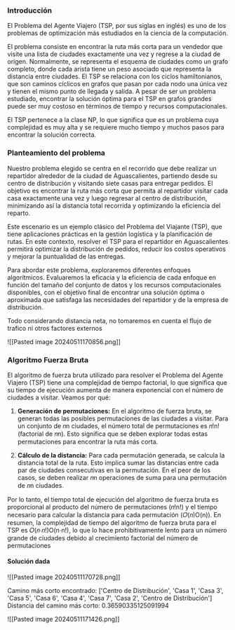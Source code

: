 ### Introducción
El Problema del Agente Viajero (TSP, por sus siglas en inglés) es uno de los problemas de optimización más estudiados en la ciencia de la computación. 

El problema consiste en encontrar la ruta más corta para un vendedor que visite una lista de ciudades exactamente una vez y regrese a la ciudad de origen. Normalmente, se representa el esquema de ciudades como un grafo completo, donde cada arista tiene un peso asociado que representa la distancia entre ciudades. El TSP se relaciona con los ciclos hamiltonianos, que son caminos cíclicos en grafos que pasan por cada nodo una única vez y tienen el mismo punto de llegada y salida. A pesar de ser un problema estudiado, encontrar la solución óptima para el TSP en grafos grandes puede ser muy costoso en términos de tiempo y recursos computacionales. 

El TSP pertenece a la clase NP, lo que significa que es un problema cuya complejidad es muy alta y se requiere mucho tiempo y muchos pasos para encontrar la solución correcta.

### Planteamiento del problema
Nuestro problema elegido se centra en el recorrido que debe realizar un repartidor alrededor de la ciudad de Aguascalientes, partiendo desde su centro de distribución y visitando siete casas para entregar pedidos. El objetivo es encontrar la ruta más corta que permita al repartidor visitar cada casa exactamente una vez y luego regresar al centro de distribución, minimizando así la distancia total recorrida y optimizando la eficiencia del reparto.

Este escenario es un ejemplo clásico del Problema del Viajante (TSP), que tiene aplicaciones prácticas en la gestión logística y la planificación de rutas. En este contexto, resolver el TSP para el repartidor en Aguascalientes permitirá optimizar la distribución de pedidos, reducir los costos operativos y mejorar la puntualidad de las entregas.

Para abordar este problema, exploraremos diferentes enfoques algorítmicos. Evaluaremos la eficacia y la eficiencia de cada enfoque en función del tamaño del conjunto de datos y los recursos computacionales disponibles, con el objetivo final de encontrar una solución óptima o aproximada que satisfaga las necesidades del repartidor y de la empresa de distribución.

Todo considerando distancia neta, no tomaremos en cuenta el flujo de trafico ni otros factores externos

![[Pasted image 20240511170856.png]]

### Algoritmo Fuerza Bruta
El algoritmo de fuerza bruta utilizado para resolver el Problema del Agente Viajero (TSP) tiene una complejidad de tiempo factorial, lo que significa que su tiempo de ejecución aumenta de manera exponencial con el número de ciudades a visitar. Veamos por qué:

1. **Generación de permutaciones:** En el algoritmo de fuerza bruta, se generan todas las posibles permutaciones de las ciudades a visitar. Para un conjunto de 𝑛n ciudades, el número total de permutaciones es 𝑛!n! (factorial de 𝑛n). Esto significa que se deben explorar todas estas permutaciones para encontrar la ruta más corta.
    
2. **Cálculo de la distancia:** Para cada permutación generada, se calcula la distancia total de la ruta. Esto implica sumar las distancias entre cada par de ciudades consecutivas en la permutación. En el peor de los casos, se deben realizar 𝑛n operaciones de suma para una permutación de 𝑛n ciudades.
    

Por lo tanto, el tiempo total de ejecución del algoritmo de fuerza bruta es proporcional al producto del número de permutaciones (𝑛!n!) y el tiempo necesario para calcular la distancia para cada permutación (𝑂(𝑛)O(n)). En resumen, la complejidad de tiempo del algoritmo de fuerza bruta para el TSP es 𝑂(𝑛⋅𝑛!)O(n⋅n!), lo que lo hace prohibitivamente lento para un número grande de ciudades debido al crecimiento factorial del número de permutaciones

#### Solución dada
![[Pasted image 20240511170728.png]]


Camino más corto encontrado: ['Centro de Distribución', 'Casa 1', 'Casa 3', 'Casa 5', 'Casa 6', 'Casa 4', 'Casa 7', 'Casa 2', 'Centro de Distribución']
Distancia del camino más corto: 0.36590335125091994

![[Pasted image 20240511171426.png]]